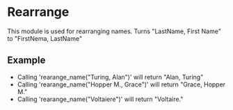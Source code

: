 Rearrange
=====================

This module is used for rearranging names.
Turns "LastName, First Name" to "FirstNema, LastName"

## Example

 * Calling 'rearange_name("Turing, Alan")' will return "Alan, Turing"
 * Calling 'rearange_name("Hopper M., Grace")' will return "Grace, Hopper M."
 * Calling 'rearange_name("Voltaiere")' will return "Voltaire."